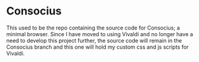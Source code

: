 # Consocius
This used to be the repo containing the source code for Consocius; a minimal browser. Since I have moved to using Vivaldi and no longer have a need to develop this project further, the source code will remain in the Consocius branch and this one will hold my custom css and js scripts for Vivaldi.

